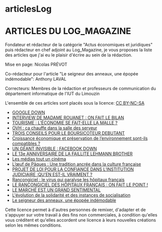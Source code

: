 # articlesLog

# ARTICLES DU LOG_MAGAZINE

Fondateur et rédacteur de la catégorie "Actus économiques et juridiques" puis rédacteur en chef adjoint au Log_Magazine, je vous proposes la liste des articles que j'ai eu le plaisir d'écrire au sein de la rédaction. 

Mise en page: Nicolas PRÉVOT

Co-rédacteur pour l'article "Le seigneur des anneaux, une épopée indémodable": Anthony LAVAL

Correcteurs: Membres de la rédaction et professeurs de communication du département informatique de l'IUT du Limouzin

L'ensemble de ces articles sont placés sous la licence: [CC BY-NC-SA](#licence)

- [GOOGLE DOWN](https://github.com/Jeremod-Dev/articlesLog/blob/main/articles/GoogleDown.pdf)
- [INTERVIEW DE MADAME ROUANET : ON FAIT LE BILAN](https://github.com/Jeremod-Dev/articlesLog/blob/main/articles/Interview.pdf)
- [TOURISME : L’ÉCONOMIE SE FAIT-ELLE LA MALLE ? ](https://github.com/Jeremod-Dev/articlesLog/blob/main/articles/Malle.pdf)
- [OVH : ça chauffe dans la salle des serveur](https://github.com/Jeremod-Dev/articlesLog/blob/main/articles/OVH.pdf)
- [TROIS CONSEILS POUR LE BOURSICOTEUR DEBUTANT](https://github.com/Jeremod-Dev/articlesLog/blob/main/articles/boursicoteur.pdf)
- [Croissance économique et préservation de l’environnement sont-ils compatibles ?](https://github.com/Jeremod-Dev/articlesLog/blob/main/articles/environnement.pdf)
- [UN GÉANT INVISIBLE : FACEBOOK DOWN](https://github.com/Jeremod-Dev/articlesLog/blob/main/articles/facebookDown.pdf)
- [LE 13e ANNIVERSAIRE DE LA FAILLITE LEHMANN BROTHER](https://github.com/Jeremod-Dev/articlesLog/blob/main/articles/faillite.pdf)
- [Les médias tout un cinéma](https://github.com/Jeremod-Dev/articlesLog/blob/main/articles/mutationAudiovisuel.pdf)
- [L’œuf de Pâques : Une tradition ancrée dans la culture française](https://github.com/Jeremod-Dev/articlesLog/blob/main/articles/paque.pdf)
- [PROJET DE LOI POUR LA CONFIANCE DANS L’INSTITUTION JUDICIAIRE :QU’EN EST-IL VRAIMENT ?](https://github.com/Jeremod-Dev/articlesLog/blob/main/articles/projetLoi.pdf)
- [Rançongiciel : le virus qui paralyse les hôpitaux français](https://github.com/Jeremod-Dev/articlesLog/blob/main/articles/rancongiciel1.pdf)
- [LE RANÇONGICIEL DES HÔPITAUX FRANÇAIS : ON FAIT LE POINT !](https://github.com/Jeremod-Dev/articlesLog/blob/main/articles/rancongiciel2.pdf)
- [LE MARCHÉ EST UN GRAND SENTIMENTAL](https://github.com/Jeremod-Dev/articlesLog/blob/main/articles/sentimental.pdf)
- [L'évolution de la solidarité et des instances de socialisation](https://github.com/Jeremod-Dev/articlesLog/blob/main/articles/solidarite.pdf)
- [Le seigneur des anneaux, une épopée indémodable](https://github.com/Jeremod-Dev/articlesLog/blob/main/articles/epopee.pdf)


<a id="licence"></a>
Cette licence permet à d'autres personnes de remixer, d'adapter et de s'appuyer sur votre travail à des fins non commerciales, à condition qu'elles vous créditent et qu'elles accordent une licence à leurs nouvelles créations selon les mêmes conditions.
